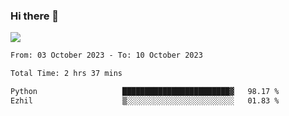 ### Hi there 👋️

![](https://komarev.com/ghpvc/?username=Loner1024)

<!--START_SECTION:waka-->

```txt
From: 03 October 2023 - To: 10 October 2023

Total Time: 2 hrs 37 mins

Python                   ████████████████████████▓   98.17 %
Ezhil                    ▒░░░░░░░░░░░░░░░░░░░░░░░░   01.83 %
```

<!--END_SECTION:waka-->



